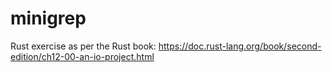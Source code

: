 # minigrep

Rust exercise as per the Rust book: https://doc.rust-lang.org/book/second-edition/ch12-00-an-io-project.html
